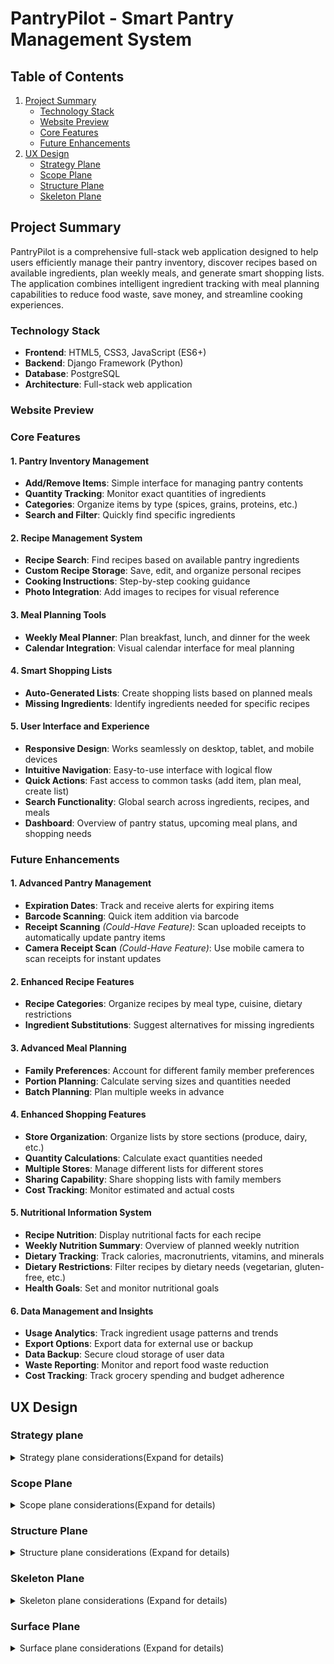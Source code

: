 # PantryPilot - Smart Pantry Management System

## Table of Contents
1. [Project Summary](#project-summary)
   - [Technology Stack](#technology-stack)
   - [Website Preview](#website-preview)
   - [Core Features](#core-features)
   - [Future Enhancements](#future-enhancements)
2. [UX Design](#ux-design)
   - [Strategy Plane](#strategy-plane)
   - [Scope Plane](#scope-plane)
   - [Structure Plane](#structure-plane)
   - [Skeleton Plane](#skeleton-plane)

## Project Summary

PantryPilot is a comprehensive full-stack web application designed to help users efficiently manage their pantry inventory, discover recipes based on available ingredients, plan weekly meals, and generate smart shopping lists. The application combines intelligent ingredient tracking with meal planning capabilities to reduce food waste, save money, and streamline cooking experiences.

### Technology Stack
- **Frontend**: HTML5, CSS3, JavaScript (ES6+)
- **Backend**: Django Framework (Python)
- **Database**: PostgreSQL
- **Architecture**: Full-stack web application

### Website Preview

### Core Features

#### 1. Pantry Inventory Management
- **Add/Remove Items**: Simple interface for managing pantry contents
- **Quantity Tracking**: Monitor exact quantities of ingredients
- **Categories**: Organize items by type (spices, grains, proteins, etc.)
- **Search and Filter**: Quickly find specific ingredients

#### 2. Recipe Management System
- **Recipe Search**: Find recipes based on available pantry ingredients
- **Custom Recipe Storage**: Save, edit, and organize personal recipes
- **Cooking Instructions**: Step-by-step cooking guidance
- **Photo Integration**: Add images to recipes for visual reference

#### 3. Meal Planning Tools
- **Weekly Meal Planner**: Plan breakfast, lunch, and dinner for the week
- **Calendar Integration**: Visual calendar interface for meal planning

#### 4. Smart Shopping Lists
- **Auto-Generated Lists**: Create shopping lists based on planned meals
- **Missing Ingredients**: Identify ingredients needed for specific recipes

#### 5. User Interface and Experience
- **Responsive Design**: Works seamlessly on desktop, tablet, and mobile devices
- **Intuitive Navigation**: Easy-to-use interface with logical flow
- **Quick Actions**: Fast access to common tasks (add item, plan meal, create list)
- **Search Functionality**: Global search across ingredients, recipes, and meals
- **Dashboard**: Overview of pantry status, upcoming meal plans, and shopping needs

### Future Enhancements

#### 1. Advanced Pantry Management
- **Expiration Dates**: Track and receive alerts for expiring items
- **Barcode Scanning**: Quick item addition via barcode
- **Receipt Scanning** *(Could-Have Feature)*: Scan uploaded receipts to automatically update pantry items
- **Camera Receipt Scan** *(Could-Have Feature)*: Use mobile camera to scan receipts for instant updates

#### 2. Enhanced Recipe Features
- **Recipe Categories**: Organize recipes by meal type, cuisine, dietary restrictions
- **Ingredient Substitutions**: Suggest alternatives for missing ingredients

#### 3. Advanced Meal Planning
- **Family Preferences**: Account for different family member preferences
- **Portion Planning**: Calculate serving sizes and quantities needed
- **Batch Planning**: Plan multiple weeks in advance

#### 4. Enhanced Shopping Features
- **Store Organization**: Organize lists by store sections (produce, dairy, etc.)
- **Quantity Calculations**: Calculate exact quantities needed
- **Multiple Stores**: Manage different lists for different stores
- **Sharing Capability**: Share shopping lists with family members
- **Cost Tracking**: Monitor estimated and actual costs

#### 5. Nutritional Information System
- **Recipe Nutrition**: Display nutritional facts for each recipe
- **Weekly Nutrition Summary**: Overview of planned weekly nutrition
- **Dietary Tracking**: Track calories, macronutrients, vitamins, and minerals
- **Dietary Restrictions**: Filter recipes by dietary needs (vegetarian, gluten-free, etc.)
- **Health Goals**: Set and monitor nutritional goals

#### 6. Data Management and Insights
- **Usage Analytics**: Track ingredient usage patterns and trends
- **Export Options**: Export data for external use or backup
- **Data Backup**: Secure cloud storage of user data
- **Waste Reporting**: Monitor and report food waste reduction
- **Cost Tracking**: Track grocery spending and budget adherence

## UX Design

### Strategy plane

<details>
    <summary>
    Strategy plane considerations(Expand for details)
    </summary>

### Target Audience

#### Primary Personas

##### Busy Family Manager (35-45 years)
**Profile**: Working parent managing household groceries for family of 3-5
- **Pain Points**: Forgetting what's in pantry, duplicate purchases, meal planning stress
- **Goals**: Save time and money, reduce food waste, feed family well
- **Tech Comfort**: Moderate (uses smartphone apps regularly)
- **Frequency**: Daily pantry checks, weekly meal planning

##### Budget-Conscious Home Cook (30-50 years)
**Profile**: Price-sensitive shopper, enjoys cooking, wants to maximize value
- **Pain Points**: Overspending on groceries, food expiration waste
- **Goals**: Stretch grocery budget, use all purchased ingredients
- **Tech Comfort**: Moderate (uses apps for deals and coupons)
- **Frequency**: Weekly planning, daily pantry monitoring

##### College Student/Young Adult (18-25 years)
**Profile**: Learning to cook independently, limited budget
- **Pain Points**: Food management inexperience, tight budget
- **Goals**: Learn cooking skills, avoid food waste, eat well cheaply
- **Tech Comfort**: Very High (digital native)
- **Frequency**: Learning-based usage, irregular planning

### Secondary Personas

##### Health-Conscious Professional (25-35 years)
**Profile**: Single or couple, career-focused, health and nutrition aware
- **Pain Points**: Limited cooking time, ingredient waste, nutritional tracking
- **Goals**: Eat healthily, maximize ingredient usage, efficient meal prep
- **Tech Comfort**: High (early adopter of productivity apps)
- **Frequency**: Multiple daily interactions, batch meal planning

##### Empty Nester Couple (50-65 years)
**Profile**: Cooking for two, downsizing food purchases
- **Pain Points**: Adjusting portion sizes, avoiding overbuying
- **Goals**: Maintain cooking enjoyment, manage smaller quantities
- **Tech Comfort**: Moderate (selective app adoption)
- **Frequency**: Regular but relaxed usage

### Business Goals

#### Primary Business Objectives
1. **Reduce Food Waste**: Help users track ingredients to minimize food spoilage and environmental impact
2. **Cost Optimization**: Enable smart shopping decisions by avoiding duplicate purchases and maximizing ingredient usage
3. **Time Efficiency**: Streamline meal planning and grocery shopping processes to save users valuable time
4. **User Engagement**: Create an engaging, habit-forming application that users return to regularly

#### Secondary Business Objectives
5. **Health Awareness**: Provide nutritional insights for informed dietary decisions and healthier eating habits
6. **Market Positioning**: Position as a solution for modern household food management
7. **Portfolio Value**: Demonstrate full-stack development capabilities and UX design skills
8. **Scalability**: Build foundation for potential future enhancements or enterprise features

### User Goals

#### Primary User Goals

##### Inventory Management Goals
- **Real-time Tracking**: Maintain accurate, up-to-date inventory of pantry items
- **Quantity Management**: Monitor ingredient quantities and usage patterns
- **Easy Updates**: Simple interface for adding, removing, and updating items
- **Search & Filter**: Quickly find specific ingredients in their pantry
- **Visual Organization**: See pantry contents at a glance with clear categorization

##### Recipe Discovery Goals
- **Ingredient-Based Search**: Find recipes using available pantry ingredients
- **Recipe Variety**: Discover new recipes and cooking ideas
- **Custom Recipe Storage**: Save and organize personal favorite recipes

##### Meal Planning Goals
- **Weekly Planning**: Plan balanced meals for the entire week
- **Visual Calendar**: See meal plans in an organized calendar format
- **Preparation Coordination**: Plan meals considering prep time and complexity

##### Shopping Efficiency Goals
- **Smart Shopping Lists**: Generate lists for missing ingredients
- **Store Organization**: Shopping lists organized by store sections
- **Duplicate Prevention**: Avoid buying items already in pantry

#### Secondary User Goals
- **Nutritional Information**: Access nutritional data for recipes and ingredients
- **Nutritional Balance**: Ensure variety and nutrition across planned meals
- **Learning**: Improve cooking skills and food management knowledge
- **Sharing**: Share favorite recipes and meal plans with family/friends
- **Automation**: Reduce the stress of meal planning decisions
- **Customization**: Adapt the system to personal preferences and dietary needs

</details>

### Scope Plane

<details>
    <summary>Scope plane considerations(Expand for details)</summary>

#### Core User Stories

##### User Authentication Stories (Sprint 1)

- **US001: User Registration**: **AS A** new user **I WANT TO** create an account with email and password **SO THAT I CAN** save my pantry data and access personalized features
- **US002: User Login**: **AS A** returning user **I WANT TO** log into my account **SO THAT I CAN** access my personal pantry
- **US003: User Logout**: **AS A** logged in user **I WANT TO** log out of my account **SO THAT I CAN** secure my data when finished

##### Basic Pantry Management Stories (Sprint 1)

- **US004: Add Pantry Items**: **AS A** logged in user **I WANT TO** add ingredients to my pantry with name and quantity **SO THAT I CAN** track what I have available for cooking
- **US005: View All Pantry Items**: **AS A** logged in user **I WANT TO** see all my pantry items in a list **SO THAT I CAN** quickly review what ingredients I have
- **US006: Edit Pantry Item Quantities**: **AS A** logged in user **I WANT TO** update ingredient quantities **SO THAT I CAN** keep my pantry inventory accurate as I use items
- **US007: Remove Pantry Items**: **AS A** logged in user **I WANT TO** delete items from my pantry **SO THAT I CAN** remove ingredients I no longer have

##### Help and Navigation Stories (Sprint 1)

- **US008: Website Help**: **AS A** new user **I WANT TO** see website help and navigation guidance **SO THAT I CAN** understand how to use PantryPilot effectively
- **US009: Basic Responsive Layout**: **AS A** mobile user **I WANT TO** access basic pantry features on my phone **SO THAT I CAN** manage my pantry while shopping

##### Recipe Discovery Stories (Sprint 2)

- **US010: Search Recipes by Available Ingredients**: **AS A** home cook **I WANT TO** find recipes using ingredients I have in my pantry **SO THAT I CAN** cook meals without additional shopping
- **US011: View Recipe Details**: **AS A** cook **I WANT TO** see detailed recipe information including ingredients, instructions, and prep time **SO THAT I CAN** understand what's needed to make the recipe
- **US012: Filter Recipes by Matching Ingredients**: **AS A** home cook **I WANT TO** filter recipes by how many pantry ingredients they use **SO THAT I CAN** prioritize recipes requiring minimal shopping

##### Recipe Management Stories (Sprint 2)

- **US013: Save Favorite Recipes**: **AS A** cook **I WANT TO** save recipes I like to a favorites list **SO THAT I CAN** easily find them again for future cooking
- **US014: View Saved Recipes**: **AS A** cook **I WANT TO** see all my saved recipes in one place **SO THAT I CAN** browse my personal recipe collection

##### Meal Planning Foundation (Sprint 3)

- **US015: View Weekly Meal Calendar**: **AS A** organized cook **I WANT TO** see a weekly meal calendar interface **SO THAT I CAN** plan my meals for the week ahead
- **US016: Add Meals to Calendar**: **AS A** meal planner **I WANT TO** add specific recipes to calendar days and meal times **SO THAT I CAN** organize my weekly cooking schedule

##### Shopping List Generation (Sprint 4)

- **US017: Generate Shopping Lists from Meal Plans**: **AS A** meal planner **I WANT TO** automatically generate shopping lists based on my planned meals **SO THAT I CAN** buy ingredients needed for my weekly menu
- **US018: Compare Pantry vs Recipe Ingredients**: **AS A** meal planner **I WANT TO** see which recipe ingredients I already have **SO THAT I CAN** only buy what I need
- **US019: View and Edit Shopping Lists**: **AS A** shopper **I WANT TO** view and modify my generated shopping list **SO THAT I CAN** customize it before shopping

##### Advanced Pantry Features (Sprint 5)

- **US020: Search Pantry Items**: **AS A** user with many ingredients **I WANT TO** search my pantry by name **SO THAT I CAN** quickly find specific items
- **US021: Categorize Pantry Items**: **AS A** organized user **I WANT TO** view my pantry items organized by categories (spices, grains, proteins, etc.) **SO THAT I CAN** easily find ingredients by type

##### Enhanced User Experience (Sprint 5)

- **US022: Full Responsive Design**: **AS A** mobile user **I WANT TO** access all PantryPilot features on my phone **SO THAT I CAN** manage pantry, recipes, and meal planning while mobile
- **US023: Remove Saved Recipes**: **AS A** cook **I WANT TO** remove recipes from my favorites list **SO THAT I CAN** keep my saved recipes relevant
- **US024: Enhanced Recipe Search**: **AS A** cook **I WANT TO** search recipes by name, cuisine, or dietary restrictions **SO THAT I CAN** find specific types of meals

#### Future Enhancement Stories (Post-MVP)

##### Personal Recipe Management
- **US025: Create Personal Recipes**: **AS A** cook **I WANT TO** create and save my own recipes **SO THAT I CAN** store my family recipes digitally
- **US026: Edit Personal Recipes**: **AS A** cook **I WANT TO** edit my personal recipes **SO THAT I CAN** improve and update them over time

##### Nutritional Information System
- **US027: View Recipe Nutrition**: **AS A** health-conscious cook **I WANT TO** see nutritional information for recipes **SO THAT I CAN** make informed dietary choices
- **US028: View Ingredient Nutrition**: **AS A** health-conscious user **I WANT TO** access nutritional data for individual ingredients **SO THAT I CAN** understand the nutritional value of my pantry items
- **US029: Weekly Nutrition Summary**: **AS A** health-conscious meal planner **I WANT TO** see a nutritional summary of my planned weekly meals **SO THAT I CAN** ensure balanced nutrition across the week
- **US030: Nutritional Balance Tracking**: **AS A** health-conscious user **I WANT TO** track calories, macronutrients, vitamins, and minerals **SO THAT I CAN** monitor my nutritional intake
- **US031: Dietary Restriction Filtering**: **AS A** user with dietary needs **I WANT TO** filter recipes by dietary restrictions (vegetarian, gluten-free, etc.) **SO THAT I CAN** find recipes that match my dietary requirements

##### Advanced Meal Planning
- **US032: Family Preferences**: **AS A** family cook **I WANT TO** set dietary preferences for family members **SO THAT I CAN** plan meals that work for everyone
- **US033: Batch Meal Planning**: **AS A** organized planner **I WANT TO** plan multiple weeks at once **SO THAT I CAN** prepare for busy periods

##### Advanced Pantry Management
- **US034: Track Expiration Dates**: **AS A** user **I WANT TO** track expiration dates for pantry items **SO THAT I CAN** use ingredients before they spoil
- **US035: Expiration Alerts**: **AS A** user **I WANT TO** receive alerts for expiring items **SO THAT I CAN** prioritize using them

#### Updated Feature Prioritization Matrix

| Feature | Sprint | Priority | User Impact | Development Effort | MVP Status |
|---------|--------|----------|-------------|-------------------|------------|
| User Authentication (US001-US003) | 1 | High | High | Medium | ✅ Must Have |
| Basic Pantry Management (US004-US007) | 1 | High | High | Medium | ✅ Must Have |
| Help & Basic Mobile (US008-US009) | 1 | High | Medium | Low | ✅ Must Have |
| Recipe Discovery (US010-US012) | 2 | High | High | High | ✅ Must Have |
| Recipe Management (US013-US014) | 2 | Medium | Medium | Medium | ✅ Should Have |
| Meal Planning (US015-US016) | 3 | High | High | High | ✅ Must Have |
| Shopping Lists (US017-US019) | 4 | High | High | High | ✅ Must Have |
| Advanced Pantry (US020-US021) | 5 | Medium | High | Medium | ✅ Should Have |
| Enhanced UX (US022-US024) | 5 | Medium | High | Medium | ✅ Should Have |
| Personal Recipes (US025-US026) | Future | Low | Medium | High | ⚠️ Could Have |
| Nutritional Information (US027-US031) | Future | Low | Medium | High | ⚠️ Could Have |
| Advanced Planning (US032-US033) | Future | Low | Low | High | ❌ Won't Have |
| Expiration Tracking (US034-US035) | Future | Low | Low | Medium | ❌ Won't Have |

**Sprint Breakdown:**

**Sprint 1 (Foundation)**: Authentication + Basic Pantry + Help
- Focus: Core user account management and basic pantry CRUD operations
- Deliverable: Users can register, login, and manage basic pantry inventory

**Sprint 2 (Recipe Discovery)**: Recipe Search + Recipe Management  
- Focus: Recipe discovery using pantry ingredients and basic recipe saving
- Deliverable: Users can find recipes based on available ingredients

**Sprint 3 (Planning Foundation)**: Meal Planning
- Focus: Meal calendar foundation and meal scheduling
- Deliverable: Users can plan weekly meals using saved recipes

**Sprint 4 (Shopping Integration)**: Shopping List Generation
- Focus: Generate shopping lists from meal plans with pantry comparison
- Deliverable: Complete meal planning to shopping workflow

**Sprint 5 (Polish & Enhancement)**: Advanced Pantry + Full Responsive + UX Improvements
- Focus: Advanced pantry features, mobile optimization and user experience enhancements
- Deliverable: Production-ready application with full feature set

</details>

### Structure Plane

<details>
    <summary>Structure plane considerations (Expand for details)</summary>

#### Information Architecture

##### Site Map and Navigation Structure

```
PantryPilot (Root)
├── Authentication
│   ├── Registration (/accounts/register/)
│   ├── Login (/accounts/login/)
│   └── Logout (/accounts/logout/)
├── Dashboard (/)
│   ├── Pantry Overview Widget
│   ├── Recent Recipes Widget
│   └── Upcoming Meals Widget
├── Pantry Management (/pantry/)
│   ├── View All Items (/pantry/)
│   ├── Add Item (/pantry/)
│   ├── Edit Item (/pantry/item/<id>/update/)
│   ├── Delete Item (/pantry/item/<id>/delete/)
│   ├── Handle duplicates while adding (/pantry/item/<id>/resolve/)
│   └── Search & Filter (/pantry/?search=<term>&category=<cat>)
├── Recipe Discovery (/recipes/)
│   ├── Recipe Search (/recipes/)
│   ├── Recipe Details (/recipes/<id>/)
│   ├── Saved Recipes (/recipes/saved/)
│   └── Recipe by Ingredients (/recipes/search-by-ingredients/)
├── Meal Planning (/meals/)
│   ├── Weekly Calendar (/meals/)
│   ├── Add Meal (/meals/add/)
│   └── Edit Meal Plan (/meals/<week>/edit/)
├── Shopping Lists (/shopping/)
│   ├── View Lists (/shopping/)
│   ├── Generate from Meals (/shopping/generate/)
│   └── Edit List (/shopping/<id>/edit/)
└── Help & Support (/help/)
    └── Getting Started Guide
```

##### Content Hierarchy and Relationships

**Primary Content Objects:**
- **User**: Authenticates and owns all personal data
- **PantryItem**: Core inventory item with quantity and category
- **Recipe**: External/saved recipes with ingredients and instructions
- **MealPlan**: Weekly calendar entries linking recipes to specific dates/times
- **ShoppingList**: Generated lists based on meal plans vs. pantry comparison

**Content Relationships:**
```
User (1) ──→ (Many) PantryItem
User (1) ──→ (Many) SavedRecipe
User (1) ──→ (Many) MealPlan
User (1) ──→ (Many) ShoppingList

MealPlan (Many) ──→ (1) Recipe
Recipe (Many) ──→ (Many) Ingredient
PantryItem (Many) ──→ (1) Category
ShoppingList (1) ──→ (Many) MealPlan
```

##### Information Grouping Strategy

**Sprint 1 - Foundation Architecture:**
- User authentication and profile management
- Basic pantry CRUD operations with simple list/detail views
- Help documentation and onboarding flows

**Sprint 2 - Recipe Integration:**
- Recipe discovery with external API integration
- Recipe detail views with ingredient matching
- Saved recipes collection management

**Sprint 3 - Planning Architecture:**
- Calendar-based meal planning interface
- Weekly view with meal slots (breakfast/lunch/dinner)
- Recipe-to-meal assignment workflows

**Sprint 4 - Shopping Integration:**
- Shopping list generation algorithms
- Pantry vs. recipe ingredient comparison logic
- List management and editing interfaces

**Sprint 5 - Enhanced Organization:**
- Advanced search and filtering systems
- Category-based organization for pantry items
- Mobile-responsive navigation patterns

#### Interaction Design

##### Core User Workflows

**1. New User Onboarding Flow**
```
Landing Page → Registration → Welcome Tour → Add First Pantry Items → Dashboard
```

**2. Daily Pantry Management Flow**
```
Dashboard → Pantry View → [Add/Edit/Remove Items] → Updated Dashboard
```

**3. Recipe Discovery and Saving Flow**
```
Dashboard → Recipe Search → Filter by Available Ingredients → View Recipe Details → Save to Favorites
```

**4. Weekly Meal Planning Flow**
```
Dashboard → Meal Calendar → Select Day/Meal → Browse Saved Recipes → Assign Recipe → Complete Week
```

**5. Shopping List Generation Flow**
```
Meal Calendar → Generate Shopping List → Review Missing Ingredients → Edit List → Shopping Mode
```

##### Navigation Patterns

**Primary Navigation (Always Visible):**
- Dashboard (Home icon)
- Pantry (Pantry icon)
- Recipes (Recipe book icon)
- Meal Planning (Calendar icon)
- Shopping Lists (Shopping cart icon)

**Secondary Navigation (Contextual):**
- Search functionality (Global header)
- User account menu (Profile dropdown)
- Help/Support (Question mark icon)
- Mobile hamburger menu (Responsive)

**Breadcrumb Navigation:**
- Enabled for deep content paths
- Format: Dashboard > Pantry > Add Item
- Skip for single-level pages

##### Interaction Patterns

**Quick Actions (Dashboard):**
- "Add Pantry Item" floating action button
- "Find Recipes" based on available ingredients
- "Plan Today's Meal" quick calendar access
- "Generate Shopping List" if meals planned

**Search and Filter Interactions:**
- Real-time search with debounced input
- Filter chips for categories, dietary restrictions
- Sort options for alphabetical, date added, quantity
- Clear all filters option

**Form Interactions:**
- Inline validation with immediate feedback
- Auto-save for lengthy forms (meal planning)
- Confirmation dialogs for destructive actions
- Progress indicators for multi-step processes

**Mobile-Specific Interactions:**
- Swipe gestures for delete/edit actions
- Pull-to-refresh for data updates
- Touch-friendly button sizing (44px minimum)
- Bottom navigation for primary actions

##### Progressive Disclosure Strategy

**Dashboard Information Hierarchy:**
```
Level 1: Critical alerts (low stock, expiring items)
Level 2: Quick stats (pantry count, planned meals)
Level 3: Recent activity and recommendations
Level 4: Detailed insights and analytics
```

**Pantry Management Hierarchy:**
```
Level 1: Item name, quantity, basic category
Level 2: Last updated date, usage frequency
Level 3: Detailed nutrition info, expiration dates
Level 4: Purchase history, cost tracking
```

**Recipe Information Hierarchy:**
```
Level 1: Recipe title, image, cook time, difficulty
Level 2: Ingredient list with pantry match indicators
Level 3: Detailed instructions and tips
Level 4: Nutritional information and user reviews
```

##### Error Handling and Feedback

**Error Prevention:**
- Form validation before submission
- Confirmation dialogs for destructive actions
- Auto-save drafts for complex forms
- Offline capability with sync notifications

**Error Recovery:**
- Clear error messages with suggested actions
- Undo functionality for accidental deletions
- Form state preservation after errors
- Alternative paths for failed operations

**Success Feedback:**
- Toast notifications for completed actions
- Visual state changes (checkmarks, color updates)
- Progress indicators for ongoing processes
- Achievement badges for milestones

##### Accessibility Considerations

**Keyboard Navigation:**
- Tab order follows logical content flow
- Skip links for main content areas
- Keyboard shortcuts for frequent actions
- Focus indicators clearly visible

**Screen Reader Support:**
- Semantic HTML structure with proper headings
- Alt text for all images and icons
- ARIA labels for complex interactions
- Live regions for dynamic content updates

**Visual Accessibility:**
- High contrast color schemes
- Scalable text up to 200% zoom
- Clear visual hierarchy with sufficient spacing
- Color-blind friendly design choices

#### Technical Architecture Considerations

##### Django App Structure
```
pantry_pilot/
├── accounts/          # User authentication and profiles
├── pantry/           # Pantry inventory management
├── recipes/          # Recipe discovery and management
├── meals/            # Meal planning functionality
├── shopping/         # Shopping list generation
├── core/             # Shared utilities and base templates
└── static/           # CSS, JavaScript, images
```

##### Database Relationship Design
- User-centric data isolation for privacy
- Optimized queries for dashboard widgets
- Efficient filtering for recipe searches
- Scalable architecture for future features

##### API Integration Points
- External recipe API for discovery
- Potential barcode scanning integration
- Future nutritional data services
- Shopping list sharing capabilities

</details>

### Skeleton Plane

<details>
    <summary>Skeleton plane considerations (Expand for details)</summary>

#### Interface Design and Wireframes

##### Layout Principles

**Grid System:**
- 12-column responsive grid for desktop layouts
- Mobile-first approach with breakpoints at 768px, 992px, and 1200px
- Consistent spacing using 8px baseline grid
- Maximum content width of 1200px with centered alignment

**Navigation Architecture:**
- Fixed top navigation bar with brand logo and primary navigation
- Breadcrumb navigation for deep content paths
- Mobile hamburger menu for responsive navigation
- Persistent user account and logout options in header

##### Core Page Wireframes

**1. Dashboard (Home Page) - Sprint 1**
```
┌─────────────────────────────────────────────────────────┐
│ Header: [Logo] [Nav: Pantry|Recipes|Meals|Shopping] [User]│
├─────────────────────────────────────────────────────────┤
│ Hero Section                                            │
│ ┌─────────────────────────────────────────────────────┐ │
│ │ Welcome to PantryPilot                              │ │
│ │ [Quick Add Item] [Find Recipes] [Plan Meal Today]   │ │
│ └─────────────────────────────────────────────────────┘ │
│                                                         │
│ Dashboard Widgets (3-column layout)                    │
│ ┌─────────────┐ ┌─────────────┐ ┌─────────────────────┐ │
│ │Pantry Stats │ │Recent       │ │Upcoming Meals       │ │
│ │• 24 Items   │ │Recipes      │ │Today: Pasta         │ │
│ │• 3 Low Stock│ │• Saved: 12  │ │Tomorrow: Salad      │ │
│ │[View All]   │ │• Recent: 5  │ │[View Calendar]      │ │
│ └─────────────┘ └─────────────┘ └─────────────────────┘ │
│                                                         │
│ Help Section                                           │
│ ┌─────────────────────────────────────────────────────┐ │
│ │ Getting Started Guide                               │ │
│ │ [Add Your First Item] [Explore Recipes]             │ │
│ └─────────────────────────────────────────────────────┘ │
└─────────────────────────────────────────────────────────┘
```

**2. Pantry List View with Add/Update Item Form - Sprint 1**

<figure>
  <img src="documentation/wireframes/wireframe_pantry_page.png" 
       alt="Pantry page wireframe" 
       width="800" 
       style="border: 1px solid #ccc; border-radius: 4px;">
  <figcaption><strong>Figure 1:</strong> Pantry page wireframe showing the inventory management interface with category organization and item cards and Add/Update Form.
  <em>Only available to authenticated users.</em>
  </figcaption>
</figure>

**4. Recipe Search View - Sprint 2**
```
┌─────────────────────────────────────────────────────────┐
│ Header: [Logo] [Nav: Pantry|RECIPES|Meals|Shopping] [User]│
├─────────────────────────────────────────────────────────┤
│ Breadcrumb: Dashboard > Recipes                        │
│                                                         │
│ Search Section                                         │
│ ┌─────────────────────────────────────────────────────┐ │
│ │ Find Recipes Using Your Pantry                      │ │
│ │ [Search by recipe name.............] [Search]       │ │
│ │ [☑] Show recipes I can make now                     │ │
│ │ [☐] Include recipes with missing ingredients        │ │
│ └─────────────────────────────────────────────────────┘ │
│                                                         │
│ Recipe Results (Grid Layout)                           │
│ ┌─────────────┐ ┌─────────────┐ ┌─────────────┐         │
│ │┌───────────┐│ │┌───────────┐│ │┌───────────┐│         │
│ ││Recipe IMG ││ ││Recipe IMG ││ ││Recipe IMG ││         │
│ │└───────────┘│ │└───────────┘│ │└───────────┘│         │
│ │Pasta Salad  │ │Stir Fry     │ │Tomato Soup  │         │
│ │⭐⭐⭐⭐⭐      │ │⭐⭐⭐⭐       │ │⭐⭐⭐⭐⭐       │         │
│ │✓ 5/6 items  │ │✓ 4/7 items  │ │✓ 3/5 items  │         │
│ │30 min       │ │20 min       │ │45 min       │         │
│ │[View][💖]   │ │[View][💖]   │ │[View][💖]   │         │
│ └─────────────┘ └─────────────┘ └─────────────┘         │
└─────────────────────────────────────────────────────────┘
```

**5. Recipe Detail View - Sprint 2**
```
┌─────────────────────────────────────────────────────────┐
│ Header: [Logo] [Nav: Pantry|RECIPES|Meals|Shopping] [User]│
├─────────────────────────────────────────────────────────┤
│ Breadcrumb: Dashboard > Recipes > Pasta Salad          │
│                                                         │
│ Recipe Header                                          │
│ ┌─────────────┐ ┌─────────────────────────────────────┐ │
│ │┌───────────┐│ │ Mediterranean Pasta Salad           │ │
│ ││Recipe     ││ │ ⭐⭐⭐⭐⭐ (4.8/5) • 127 reviews       │ │
│ ││Image      ││ │ 🕒 30 min • 👥 4 servings • 🔥 Easy   │ │
│ │└───────────┘│ │ [💖 Save Recipe] [📅 Add to Meal]    │ │
│ └─────────────┘ └─────────────────────────────────────┘ │
│                                                         │
│ Content Sections (2-column)                           │
│ ┌─────────────────────┐ ┌─────────────────────────────┐ │
│ │ Ingredients         │ │ Instructions                │ │
│ │ ✓ Pasta (2 cups)    │ │ 1. Boil water in large pot  │ │
│ │ ✓ Tomatoes (3)      │ │ 2. Cook pasta according to  │ │
│ │ ✓ Olive Oil (2 tbsp)│ │    package directions       │ │
│ │ ❌ Feta (1 cup)     │ │ 3. Drain and cool pasta     │ │
│ │ ❌ Olives (1/2 cup) │ │ 4. Mix vegetables and       │ │
│ │ ✓ = In your pantry  │ │    dressing in large bowl   │ │
│ │ ❌ = Need to buy    │ │ 5. Add pasta and toss       │ │
│ └─────────────────────┘ └─────────────────────────────┘ │
└─────────────────────────────────────────────────────────┘
```

**6. Weekly Meal Calendar - Sprint 3**
```
┌─────────────────────────────────────────────────────────┐
│ Header: [Logo] [Nav: Pantry|Recipes|MEALS|Shopping] [User]│
├─────────────────────────────────────────────────────────┤
│ Breadcrumb: Dashboard > Meal Planning                  │
│                                                         │
│ Calendar Header                                        │
│ ┌─────────────────────────────────────────────────────┐ │
│ │ Week of March 11-17, 2024   [< Previous] [Next >]  │ │
│ │ [Generate Shopping List] [Clear Week] [+ Add Meal]  │ │
│ └─────────────────────────────────────────────────────┘ │
│                                                         │
│ Weekly Calendar Grid                                   │
│ ┌────┬────────┬────────┬────────┬────────┬────────┬────┐ │
│ │    │ Mon 11 │ Tue 12 │ Wed 13 │ Thu 14 │ Fri 15 │... │ │
│ ├────┼────────┼────────┼────────┼────────┼────────┼────┤ │
│ │🌅  │Oatmeal │Smoothie│Pancakes│Cereal  │Toast   │... │ │
│ │    │[Edit]  │[Edit]  │[Edit]  │[Edit]  │[+]     │    │ │
│ ├────┼────────┼────────┼────────┼────────┼────────┼────┤ │
│ │🌞  │Salad   │Leftover│Sandwich│Soup    │[+]     │... │ │
│ │    │[Edit]  │[Edit]  │[Edit]  │[Edit]  │        │    │ │
│ ├────┼────────┼────────┼────────┼────────┼────────┼────┤ │
│ │🌙  │Pasta   │Stir Fry│Tacos   │Pizza   │[+]     │... │ │
│ │    │[Edit]  │[Edit]  │[Edit]  │[Edit]  │        │    │ │
│ └────┴────────┴────────┴────────┴────────┴────────┴────┘ │
└─────────────────────────────────────────────────────────┘
```

**7. Shopping List View - Sprint 4**
```
┌─────────────────────────────────────────────────────────┐
│ Header: [Logo] [Nav: Pantry|Recipes|Meals|SHOPPING] [User]│
├─────────────────────────────────────────────────────────┤
│ Breadcrumb: Dashboard > Shopping Lists                 │
│                                                         │
│ List Header                                            │
│ ┌─────────────────────────────────────────────────────┐ │
│ │ Shopping List for Week of March 11-17              │ │
│ │ Generated from meal plan • 12 items                 │ │
│ │ [🖨️ Print] [📤 Share] [✏️ Edit] [🔄 Regenerate]     │ │
│ └─────────────────────────────────────────────────────┘ │
│                                                         │
│ Shopping Categories                                    │
│ ┌─────────────────────────────────────────────────────┐ │
│ │ 🥬 Produce                                          │ │
│ │ ☐ Lettuce (1 head) - for Monday salad              │ │
│ │ ☐ Avocado (2) - for Wednesday tacos                │ │
│ │ ☐ Bell peppers (3) - for Tuesday stir fry          │ │
│ ├─────────────────────────────────────────────────────┤ │
│ │ 🧀 Dairy                                            │ │
│ │ ☐ Feta cheese (1 container) - for pasta salad      │ │
│ │ ☐ Milk (1 gallon) - for cereal                     │ │
│ ├─────────────────────────────────────────────────────┤ │
│ │ 🥩 Meat & Seafood                                   │ │
│ │ ☐ Ground beef (1 lb) - for tacos                   │ │
│ │ ☐ Chicken breast (2 lbs) - for stir fry            │ │
│ └─────────────────────────────────────────────────────┘ │
│                                                         │
│ [Mark All Complete] [Clear Completed]                  │
└─────────────────────────────────────────────────────────┘
```

**8. Mobile Navigation (Responsive)**
```
Mobile Breakpoint (<768px):

┌─────────────────────────┐
│ [☰] PantryPilot    [👤] │
├─────────────────────────┤
│                         │
│ Dashboard Content       │
│ (Stacked single column) │
│                         │
│ ┌─────────────────────┐ │
│ │ Pantry Stats        │ │
│ │ • 24 Items          │ │
│ │ • 3 Low Stock       │ │
│ └─────────────────────┘ │
│                         │
│ ┌─────────────────────┐ │
│ │ Recent Recipes      │ │
│ │ • Saved: 12         │ │
│ └─────────────────────┘ │
│                         │
│ ┌─────────────────────┐ │
│ │ Upcoming Meals      │ │
│ │ Today: Pasta        │ │
│ └─────────────────────┘ │
│                         │
├─────────────────────────┤
│ [🏠][🥫][📚][📅][🛒]    │
└─────────────────────────┘

Hamburger Menu Expanded:
┌─────────────────────────┐
│ [×] Navigation     [👤] │
├─────────────────────────┤
│ 🏠 Dashboard            │
│ 🥫 My Pantry            │
│ 📚 Recipes              │
│ 📅 Meal Planning        │
│ 🛒 Shopping Lists       │
│ ❓ Help & Support       │
│ ⚙️ Settings             │
│ 🚪 Logout               │
└─────────────────────────┘
```

##### Unauthenticated User Wireframes

**1. Landing Page (Home) - Unauthenticated**
```
┌─────────────────────────────────────────────────────────┐
│ Header: [Logo] PantryPilot              [Login][Sign Up]│
├─────────────────────────────────────────────────────────┤
│ Hero Section                                            │
│ ┌─────────────────────────────────────────────────────┐ │
│ │             Welcome to PantryPilot                  │ │
│ │        Smart Pantry Management Made Simple          │ │
│ │                                                     │ │
│ │ • Track your pantry inventory                       │ │
│ │ • Find recipes with available ingredients           │ │
│ │ • Plan weekly meals effortlessly                    │ │
│ │ • Generate smart shopping lists                     │ │
│ │                                                     │ │
│ │           [Get Started - Sign Up Free]              │ │
│ │                [Learn More]                         │ │
│ └─────────────────────────────────────────────────────┘ │
│                                                         │
│ Feature Showcase (3-column layout)                     │
│ ┌─────────────┐ ┌─────────────┐ ┌─────────────────────┐ │
│ │🥫 Pantry    │ │📚 Recipes   │ │📅 Meal Planning     │ │
│ │Management   │ │Discovery    │ │& Shopping           │ │
│ │             │ │             │ │                     │ │
│ │Keep track of│ │Find recipes │ │Plan meals and       │ │
│ │ingredients  │ │using what   │ │generate shopping    │ │
│ │and          │ │you already  │ │lists automatically │ │
│ │quantities   │ │have at home │ │                     │ │
│ └─────────────┘ └─────────────┘ └─────────────────────┘ │
│                                                         │
│ Testimonials/Benefits Section                          │
│ ┌─────────────────────────────────────────────────────┐ │
│ │ "Reduced my food waste by 40% and saved $200/month"│ │
│ │ "No more buying ingredients I already have!"       │ │
│ │ "Makes meal planning so much easier for my family" │ │
│ └─────────────────────────────────────────────────────┘ │
│                                                         │
│ Call to Action                                         │
│ ┌─────────────────────────────────────────────────────┐ │
│ │        Ready to Transform Your Kitchen?             │ │
│ │           [Sign Up - It's Free!]                    │ │
│ └─────────────────────────────────────────────────────┘ │
└─────────────────────────────────────────────────────────┘
```

**2. User Registration Page**
```
┌─────────────────────────────────────────────────────────┐
│ Header: [Logo] PantryPilot              [Login][Sign Up]│
├─────────────────────────────────────────────────────────┤
│ Breadcrumb: Home > Sign Up                              │
│                                                         │
│ Registration Container (Centered)                      │
│ ┌─────────────────────────────────────────────────────┐ │
│ │                Create Your Account                  │ │
│ │           Join thousands of smart home cooks       │ │
│ │                                                     │ │
│ │ Email Address *                                     │ │
│ │ [_________________________________]                │ │
│ │                                                     │ │
│ │ Username *                                          │ │
│ │ [_________________________________]                │ │
│ │                                                     │ │
│ │ Password *                                          │ │
│ │ [_________________________________]                │ │
│ │ ℹ️ Must be at least 8 characters                    │ │
│ │                                                     │ │
│ │ Confirm Password *                                  │ │
│ │ [_________________________________]                │ │
│ │                                                     │ │
│ │ ☐ I agree to the Terms of Service and Privacy      │ │
│ │   Policy                                            │ │
│ │                                                     │ │
│ │ [Create Account]                                    │ │
│ │                                                     │ │
│ │ Already have an account? [Login here]               │ │
│ └─────────────────────────────────────────────────────┘ │
│                                                         │
│ Security & Privacy Info                                │
│ ┌─────────────────────────────────────────────────────┐ │
│ │ 🔒 Your data is secure and private                  │ │
│ │ 📧 No spam - we only send helpful cooking tips     │ │
│ │ 🚫 Free forever - no hidden fees                   │ │
│ └─────────────────────────────────────────────────────┘ │
└─────────────────────────────────────────────────────────┘
```

**3. User Login Page**
```
┌─────────────────────────────────────────────────────────┐
│ Header: [Logo] PantryPilot              [Login][Sign Up]│
├─────────────────────────────────────────────────────────┤
│ Breadcrumb: Home > Login                                │
│                                                         │
│ Login Container (Centered)                             │
│ ┌─────────────────────────────────────────────────────┐ │
│ │                Welcome Back!                        │ │
│ │           Login to access your pantry               │ │
│ │                                                     │ │
│ │ Username or Email *                                 │ │
│ │ [_________________________________]                │ │
│ │                                                     │ │
│ │ Password *                                          │ │
│ │ [_________________________________]                │ │
│ │                                                     │ │
│ │ ☐ Remember me                                       │ │
│ │                                                     │ │
│ │ [Login to PantryPilot]                              │ │
│ │                                                     │ │
│ │ [Forgot your password?]                             │ │
│ │                                                     │ │
│ │ Don't have an account? [Sign up here]               │ │
│ └─────────────────────────────────────────────────────┘ │
│                                                         │
│ Quick Preview                                          │
│ ┌─────────────────────────────────────────────────────┐ │
│ │ After logging in, you'll be able to:               │ │
│ │ ✅ Add items to your personal pantry                 │ │
│ │ ✅ Search recipes using your ingredients             │ │
│ │ ✅ Plan your weekly meals                            │ │
│ │ ✅ Generate smart shopping lists                     │ │
│ └─────────────────────────────────────────────────────┘ │
└─────────────────────────────────────────────────────────┘
```

**4. Password Reset Request Page**
```
┌─────────────────────────────────────────────────────────┐
│ Header: [Logo] PantryPilot              [Login][Sign Up]│
├─────────────────────────────────────────────────────────┤
│ Breadcrumb: Home > Login > Reset Password               │
│                                                         │
│ Reset Container (Centered)                             │
│ ┌─────────────────────────────────────────────────────┐ │
│ │                Reset Your Password                  │ │
│ │       Enter your email to receive reset link       │ │
│ │                                                     │ │
│ │ Email Address *                                     │ │
│ │ [_________________________________]                │ │
│ │                                                     │ │
│ │ [Send Reset Link]                                   │ │
│ │                                                     │ │
│ │ Remember your password? [Back to Login]             │ │
│ └─────────────────────────────────────────────────────┘ │
│                                                         │
│ Help Section                                           │
│ ┌─────────────────────────────────────────────────────┐ │
│ │ Having trouble?                                     │ │
│ │ • Check your spam folder for the reset email       │ │
│ │ • Make sure you're using the correct email         │ │
│ │ • Contact support if you need additional help      │ │
│ └─────────────────────────────────────────────────────┘ │
└─────────────────────────────────────────────────────────┘
```

**5. About/Help Page (Public)**
```
┌─────────────────────────────────────────────────────────┐
│ Header: [Logo] [About][Features][Help]  [Login][Sign Up]│
├─────────────────────────────────────────────────────────┤
│ Breadcrumb: Home > Help                                 │
│                                                         │
│ Help Header                                            │
│ ┌─────────────────────────────────────────────────────┐ │
│ │                  How to Use PantryPilot             │ │
│ │              Your Smart Kitchen Assistant           │ │
│ └─────────────────────────────────────────────────────┘ │
│                                                         │
│ Help Sections                                          │
│ ┌─────────────────────────────────────────────────────┐ │
│ │ 🥫 Getting Started with Your Pantry                │ │
│ │ ├─ Adding your first items                          │ │
│ │ ├─ Organizing by categories                         │ │
│ │ └─ Tracking quantities                              │ │
│ │                                                     │ │
│ │ 📚 Finding and Saving Recipes                      │ │
│ │ ├─ Search recipes by ingredients                    │ │
│ │ ├─ Save your favorites                              │ │
│ │ └─ View detailed instructions                       │ │
│ │                                                     │ │
│ │ 📅 Meal Planning Made Easy                          │ │
│ │ ├─ Create weekly meal plans                         │ │
│ │ ├─ Assign recipes to days                           │ │
│ │ └─ Generate shopping lists                          │ │
│ │                                                     │ │
│ │ 🛒 Smart Shopping Lists                             │ │
│ │ ├─ Automatic list generation                        │ │
│ │ ├─ Check what you already have                      │ │
│ │ └─ Organize by store sections                       │ │
│ └─────────────────────────────────────────────────────┘ │
│                                                         │
│ FAQ Section                                            │
│ ┌─────────────────────────────────────────────────────┐ │
│ │ Frequently Asked Questions                          │ │
│ │ ▼ Is PantryPilot really free?                       │ │
│ │ ▼ How do I add items to my pantry?                  │ │
│ │ ▼ Can I use this on my mobile phone?                │ │
│ │ ▼ How does recipe search work?                      │ │
│ │ ▼ Can I share my meal plans?                        │ │
│ └─────────────────────────────────────────────────────┘ │
│                                                         │
│ Call to Action                                         │
│ ┌─────────────────────────────────────────────────────┐ │
│ │           Ready to Get Started?                     │ │
│ │           [Create Free Account]                     │ │
│ └─────────────────────────────────────────────────────┘ │
└─────────────────────────────────────────────────────────┘
```

**6. Features Page (Public)**
```
┌─────────────────────────────────────────────────────────┐
│ Header: [Logo] [About][Features][Help]  [Login][Sign Up]│
├─────────────────────────────────────────────────────────┤
│ Breadcrumb: Home > Features                             │
│                                                         │
│ Features Header                                        │
│ ┌─────────────────────────────────────────────────────┐ │
│ │               PantryPilot Features                  │ │
│ │         Everything you need for smart cooking       │ │
│ └─────────────────────────────────────────────────────┘ │
│                                                         │
│ Core Features (2-column layout)                       │
│ ┌─────────────────────┐ ┌─────────────────────────────┐ │
│ │ 🥫 Pantry Management│ │ 📚 Recipe Discovery         │ │
│ │ • Add/edit items    │ │ • Search by ingredients     │ │
│ │ • Track quantities  │ │ • View detailed recipes     │ │
│ │ • Organize by type  │ │ • Save favorites            │ │
│ │ • Search & filter   │ │ • Rate and review           │ │
│ └─────────────────────┘ └─────────────────────────────┘ │
│                                                         │
│ ┌─────────────────────┐ ┌─────────────────────────────┐ │
│ │ 📅 Meal Planning    │ │ 🛒 Smart Shopping           │ │
│ │ • Weekly calendar   │ │ • Auto-generated lists      │ │
│ │ • Drag & drop meals │ │ • Check pantry inventory    │ │
│ │ • Plan for family   │ │ • Organize by store         │ │
│ │ • Multiple meals    │ │ • Print or share lists      │ │
│ └─────────────────────┘ └─────────────────────────────┘ │
│                                                         │
│ Future Features                                        │
│ ┌─────────────────────────────────────────────────────┐ │
│ │ Coming Soon:                                        │ │
│ │ • 📊 Nutritional tracking                           │ │
│ │ • 📱 Barcode scanning                               │ │
│ │ • 📈 Food waste analytics                           │ │
│ │ • 👨‍👩‍👧‍👦 Family sharing                                 │ │
│ │ • 🧾 Receipt scanning                               │ │
│ └─────────────────────────────────────────────────────┘ │
│                                                         │
│ Pricing Information                                    │
│ ┌─────────────────────────────────────────────────────┐ │
│ │                   100% Free Forever                │ │
│ │ • No hidden fees or premium tiers                  │ │
│ │ • All features included                             │ │
│ │ • No ads or data selling                            │ │
│ │ • Built for the community                           │ │
│ │                                                     │ │
│ │              [Start Using PantryPilot]              │ │
│ └─────────────────────────────────────────────────────┘ │
└─────────────────────────────────────────────────────────┘
```

**7. Mobile Landing Page (Responsive)**
```
Mobile Breakpoint (<768px):

┌─────────────────────────┐
│[☰] PantryPilot  [Login]│
├─────────────────────────┤
│                         │
│ Hero Section            │
│ ┌─────────────────────┐ │
│ │   Smart Pantry      │ │
│ │   Management        │ │
│ │                     │ │
│ │ Track • Plan • Save │ │
│ │                     │ │
│ │ [Get Started Free]  │ │
│ │ [Learn More]        │ │
│ └─────────────────────┘ │
│                         │
│ Features (Stacked)      │
│ ┌─────────────────────┐ │
│ │ 🥫 Track Pantry     │ │
│ │ Never run out of    │ │
│ │ ingredients again   │ │
│ └─────────────────────┘ │
│                         │
│ ┌─────────────────────┐ │
│ │ 📚 Find Recipes     │ │
│ │ Use what you have   │ │
│ │ at home             │ │
│ └─────────────────────┘ │
│                         │
│ ┌─────────────────────┐ │
│ │ 📅 Plan Meals       │ │
│ │ Weekly planning     │ │
│ │ made simple         │ │
│ └─────────────────────┘ │
│                         │
│ ┌─────────────────────┐ │
│ │ 🛒 Smart Shopping   │ │
│ │ Auto-generated      │ │
│ │ shopping lists      │ │
│ └─────────────────────┘ │
│                         │
│ CTA Section             │
│ ┌─────────────────────┐ │
│ │ Ready to start?     │ │
│ │ [Sign Up Free]      │ │
│ └─────────────────────┘ │
└─────────────────────────┘

Hamburger Menu Expanded:
┌─────────────────────────┐
│ [×] Menu        [Login] │
├─────────────────────────┤
│ 🏠 Home                 │
│ ⭐ Features             │
│ ❓ How It Works         │
│ 📞 Contact              │
│ 📝 Sign Up              │
└─────────────────────────┘
```

##### Unauthenticated User Experience Flow

**User Journey for New Visitors:**
```
Landing Page → Features/About → Registration → Welcome Tour → Add First Pantry Items → Dashboard
     ↓
Help/FAQ → Registration → Email Verification → First Pantry Items
     ↓
Login Page → Dashboard → Onboarding Flow
```

**Key Design Considerations for Unauthenticated Users:**

1. **Clear Value Proposition**: Immediately communicate what PantryPilot does and why it's valuable
2. **Social Proof**: Include testimonials and benefits to build trust
3. **Low Friction Registration**: Simple signup process with minimal required fields
4. **Educational Content**: Help users understand the features before signing up
5. **Mobile Optimization**: Ensure landing pages work well on all devices
6. **Call-to-Action Placement**: Strategic placement of signup buttons throughout the journey

These wireframes ensure that users who aren't logged in have a clear path to understanding PantryPilot's value and can easily create an account to start using the application.

</details>

### Surface Plane

<details>
    <summary>Surface plane considerations (Expand for details)</summary>

#### Color Palette

**Color Selection Process:**
Color combinations were evaluated using [Colormind.io](http://colormind.io/) to ensure optimal contrast ratios, brand consistency, and accessibility compliance. 

The warm red accent paired with earthy green creates a natural, food-focused aesthetic.

<figure>
  <img src="documentation/ux_surface_plane/color_palette.png" 
       alt="PantryPilot color palette showing primary and supporting colors with hex codes" 
       width="100%" 
       style="max-width: 800px; height: auto; border: 1px solid #ddd; border-radius: 8px; margin: 20px 0;">
  <figcaption><strong>Figure 3:</strong> Complete color palette for PantryPilot showing primary brand colors, supporting colors.</figcaption>
</figure>

**Color Usage:**
**Primary Colors:**
- **Light Color**: `#FFFFFF` (White) - Primary background and text
- **Accent Color**: `#D64040` - Primary brand color for buttons and highlights
- **Secondary Accent**: `#448260` - Supporting accent for success states and secondary actions

**Supporting Colors:**
- **Secondary Light**: `#D6D5D0` - Subtle backgrounds and borders
- **Accent Light**: `#EEABA9` - Hover states and light accents

**Color Usage:**
- Primary navigation and key interactive elements use the main accent color
- Success messages and confirmations use the secondary accent green
- Backgrounds maintain high contrast with white and light gray variations
- Color-blind friendly palette ensuring accessibility compliance

#### Typography

**Font Pairing Research:**

Typography combinations were evaluated using [Fontjoy.com](https://fontjoy.com/) to ensure optimal readability, visual hierarchy, and brand personality alignment. 

The serif-dominant approach reinforces the warm, traditional cooking aesthetic while maintaining modern digital usability.

<figure>
  <img src="documentation/ux_surface_plane/typography.png" 
       alt="PantryPilot typography hierarchy showing font families and usage" 
       width="100%" 
       style="max-width: 800px; height: auto; border: 1px solid #ddd; border-radius: 8px; margin: 20px 0;">
  <figcaption><strong>Figure 2:</strong> Typography hierarchy demonstrating the three-font system used throughout PantryPilot.</figcaption>
</figure>

**Font Stack:**
- **Primary Font**: "Pridi", serif - Body text and general content
- **Accent Font**: "Tangerine", cursive - Brand name and decorative headings  
- **Secondary Accent**: "Andada Pro", serif - Subheadings and emphasis text

**Typography Hierarchy:**
- **Brand/Logo**: Tangerine font for distinctive brand identity
- **Headings**: Andada Pro for clear content hierarchy
- **Body Text**: Pridi for optimal readability
- **Navigation**: Andada Pro with custom sizing using CSS variables

</details>